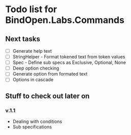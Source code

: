 Todo list for BindOpen.Labs.Commands
====

## Next tasks

- [ ] Generate help text
- [ ] StringHelper - Format tokened text from token values
- [ ] Spec - Define sub specs as Exclusive, Optional, None
- [ ] Deep option checking
- [ ] Generate option from formated text
- [ ] Options in cascade

## Stuff to check out later on

### v.1.1

* Dealing with conditions
* Sub specifications

